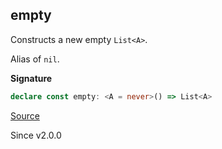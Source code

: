 ## empty

Constructs a new empty `List<A>`.

Alias of `nil`.

**Signature**

```ts
declare const empty: <A = never>() => List<A>
```

[Source](https://github.com/Effect-TS/effect/tree/main/packages/effect/src/List.ts#L269)

Since v2.0.0